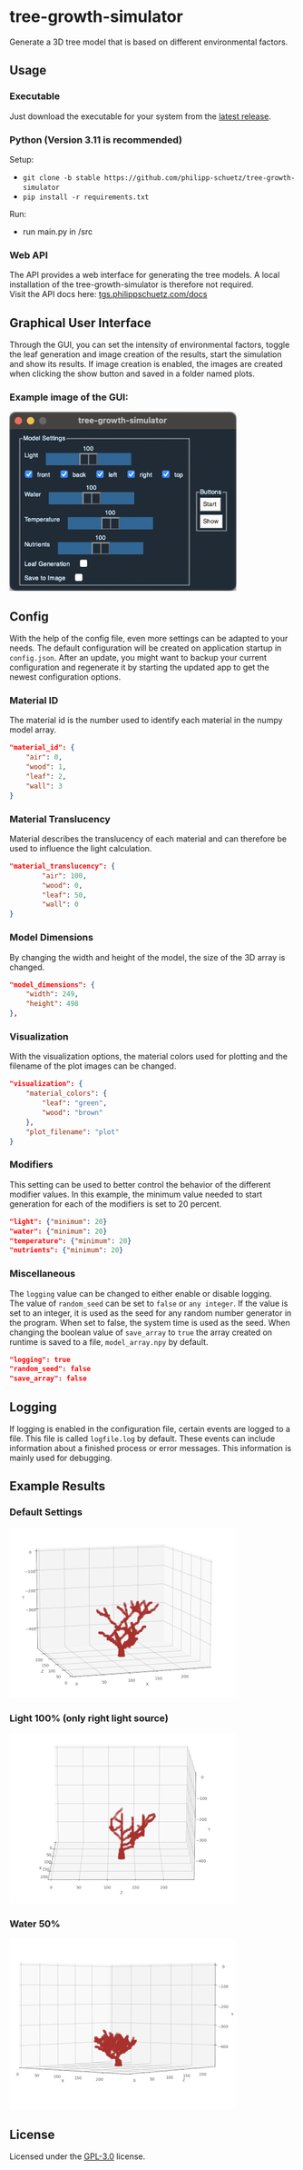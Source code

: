 # tree-growth-simulator
Generate a 3D tree model that is based on different environmental factors.

## Usage
### Executable
Just download the executable for your system from the [latest release](https://github.com/philipp-schuetz/tree-growth-simulator/releases/latest).

### Python (Version 3.11 is recommended)
Setup:
- `git clone -b stable https://github.com/philipp-schuetz/tree-growth-simulator`
- `pip install -r requirements.txt`

Run:
- run main.py in /src

### Web API
The API provides a web interface for generating the tree models.
A local installation of the tree-growth-simulator is therefore not required.
</br>
Visit the API docs here: [tgs.philippschuetz.com/docs](tgs.philippschuetz.com/docs)

## Graphical User Interface
Through the GUI, you can set the intensity of environmental factors, toggle the leaf generation and image creation of the results, start the simulation and show its results.
If image creation is enabled, the images are created when clicking the show button and saved in a folder named plots.

### Example image of the GUI:
![ui screenshot](images/ui.png)

## Config
With the help of the config file, even more settings can be adapted to your needs. The default configuration will be created on application startup in `config.json`. After an update, you might want to backup your current configuration and regenerate it by starting the updated app to get the newest configuration options.

### Material ID
The material id is the number used to identify each material in the numpy model array.
```json
"material_id": {
    "air": 0,
    "wood": 1,
    "leaf": 2,
    "wall": 3
}
```

### Material Translucency
Material describes the translucency of each material and can therefore be used to influence the light calculation.
```json
"material_translucency": {
        "air": 100,
        "wood": 0,
        "leaf": 50,
        "wall": 0
}
```

### Model Dimensions
By changing the width and height of the model, the size of the 3D array is changed.
```json
"model_dimensions": {
    "width": 249,
    "height": 498
},
```

### Visualization
With the visualization options, the material colors used for plotting and the filename of the plot images can be changed.
```json
"visualization": {
    "material_colors": {
        "leaf": "green",
        "wood": "brown"
    },
    "plot_filename": "plot"
}
```

### Modifiers
This setting can be used to better control the behavior of the different modifier values. In this example, the minimum value needed to start generation for each of the modifiers is set to 20 percent.
```json
"light": {"minimum": 20}
"water": {"minimum": 20}
"temperature": {"minimum": 20}
"nutrients": {"minimum": 20}
```

### Miscellaneous
The `logging` value can be changed to either enable or disable logging.</br>
The value of `random_seed` can be set to `false` or `any integer`. If the value is set to an integer, it is used as the seed for any random number generator in the program. When set to false, the system time is used as the seed.
When changing the boolean value of `save_array` to `true` the array created on runtime is saved to a file, `model_array.npy` by default.
```json
"logging": true
"random_seed": false
"save_array": false
```

## Logging
If logging is enabled in the configuration file, certain events are logged to a file. This file is called `logfile.log` by default. These events can include information about a finished process or error messages. This information is mainly used for debugging.

## Example Results
### Default Settings
![model default](images/default-cropped.png)

### Light 100% (only right light source)
![model light 100% right](images/light-right-cropped.png)

### Water 50%
![model water 50%](images/water-50-cropped.png)

## License
Licensed under the [GPL-3.0](https://github.com/philipp-schuetz/tree-growth-simulator/blob/master/LICENSE) license.
